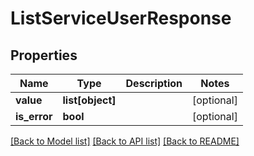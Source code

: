 # ListServiceUserResponse

## Properties
Name | Type | Description | Notes
------------ | ------------- | ------------- | -------------
**value** | **list[object]** |  | [optional] 
**is_error** | **bool** |  | [optional] 

[[Back to Model list]](../README.md#documentation-for-models) [[Back to API list]](../README.md#documentation-for-api-endpoints) [[Back to README]](../README.md)

